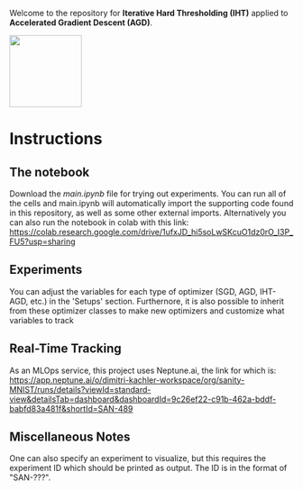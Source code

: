 Welcome to the repository for **Iterative Hard Thresholding (IHT)** applied to **Accelerated Gradient Descent (AGD)**. 


<img src="https://upload.wikimedia.org/wikipedia/commons/thumb/c/c6/PyTorch_logo_black.svg/2560px-PyTorch_logo_black.svg.png)" width="128"/>

# Instructions

## The notebook
Download the *main.ipynb* file for trying out experiments.
You can run all of the cells and main.ipynb will automatically import the supporting code found in this repository, as well as some other external imports. Alternatively you can also run the notebook in colab with this link:
https://colab.research.google.com/drive/1ufxJD_hi5soLwSKcuO1dz0rO_I3P_FU5?usp=sharing

## Experiments
You can adjust the variables for each type of optimizer (SGD, AGD, IHT-AGD, etc.) in the 'Setups' section. Furthernore, it is also possible to inherit from these optimizer classes to make new optimizers and customize what variables to track

## Real-Time Tracking
As an MLOps service, this project uses Neptune.ai, the link for which is:
https://app.neptune.ai/o/dimitri-kachler-workspace/org/sanity-MNIST/runs/details?viewId=standard-view&detailsTab=dashboard&dashboardId=9c26ef22-c91b-462a-bddf-babfd83a481f&shortId=SAN-489

## Miscellaneous Notes
One can also specify an experiment to visualize, but this requires the experiment ID which should be printed as output. The ID is in the format of "SAN-???".


